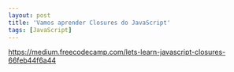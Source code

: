 ```yaml
---
layout: post
title: 'Vamos aprender Closures do JavaScript'
tags: [JavaScript]
---
```

<https://medium.freecodecamp.com/lets-learn-javascript-closures-66feb44f6a44>
